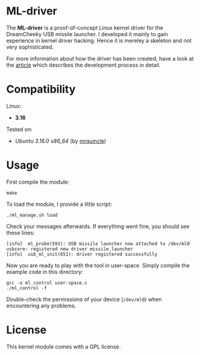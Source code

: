 ML-driver
=========

The **ML-driver** is a proof-of-concept Linux kernel driver for the DreamCheeky
USB missile launcher. I developed it mainly to gain experience in kernel driver
hacking. Hence it is mereley a skeleton and not very sophisticated.

For more information about how the driver has been created, have a look at
the [article][blog-post] which describes the development process in detail.

[blog-post]: http://matthias.vallentin.net/blog/2007/04/writing-a-linux-kernel-driver-for-an-unknown-usb-device/

Compatibility
=============

Linux:
  - **3.16**

Tested on:
  - *Ubuntu 3.16.0 x86_64* (by [mrquincle](https://github.com/mrquincle))

Usage
=====

First compile the module:

    make

To load the module, I provide a little script:

    ./ml_manage.sh load

Check your messages afterwards. If everything went fine, you should see these
lines:

    [info]  ml_probe(593): USB missile launcher now attached to /dev/ml0
    usbcore: registered new driver missile_launcher
    [info]  usb_ml_init(651): driver registered successfully


Now you are ready to play with the tool in user-space. Simply compile the
example code in this directory:

    gcc -o ml_control user-space.c
    ./ml_control -f

Double-check the permissions of your device (`/dev/ml0`) when encountering any
problems.


License
=======

This kernel module comes with a GPL license.
